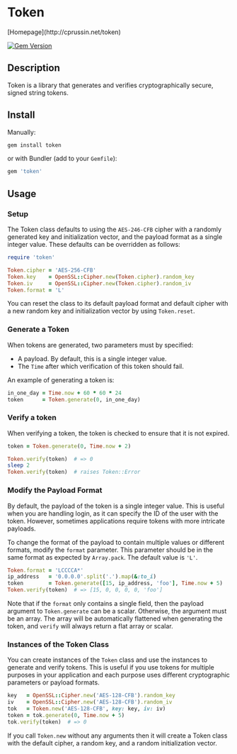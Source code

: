 <h1>Token</h1> [Homepage](http://cprussin.net/token)

[![Gem Version](https://badge.fury.io/rb/token.svg)](http://rubygems.org/gems/token)

## Description

Token is a library that generates and verifies cryptographically secure, signed
string tokens.

## Install

Manually:

```bash
gem install token
```

or with Bundler (add to your `Gemfile`):

```ruby
gem 'token'
```

## Usage

### Setup

The Token class defaults to using the `AES-246-CFB` cipher with a randomly
generated key and initialization vector, and the payload format as a single
integer value.  These defaults can be overridden as follows:

```ruby
require 'token'

Token.cipher = 'AES-256-CFB'
Token.key    = OpenSSL::Cipher.new(Token.cipher).random_key
Token.iv     = OpenSSL::Cipher.new(Token.cipher).random_iv
Token.format = 'L'
```

You can reset the class to its default payload format and default cipher with
a new random key and initialization vector by using `Token.reset`.

### Generate a Token

When tokens are generated, two parameters must by specified:

 * A payload.  By default, this is a single integer value.
 * The `Time` after which verification of this token should fail.

An example of generating a token is:

```ruby
in_one_day = Time.now + 60 * 60 * 24
token      = Token.generate(0, in_one_day)
```

### Verify a token

When verifying a token, the token is checked to ensure that it is not expired.

```ruby
token = Token.generate(0, Time.now + 2)

Token.verify(token)  # => 0
sleep 2
Token.verify(token)  # raises Token::Error
```

### Modify the Payload Format

By default, the payload of the token is a single integer value.  This is useful
when you are handling login, as it can specify the ID of the user with the
token.  However, sometimes applications require tokens with more intricate
payloads.

To change the format of the payload to contain multiple values or different
formats, modify the `format` parameter.  This parameter should be in the same
format as expected by `Array.pack`.  The default value is `'L'`.

```ruby
Token.format = 'LCCCCA*'
ip_address   = '0.0.0.0'.split('.').map(&:to_i)
token        = Token.generate([15, ip_address, 'foo'], Time.now + 5)
Token.verify(token)  # => [15, 0, 0, 0, 0, 'foo']
```

Note that if the `format` only contains a single field, then the payload
argument to `Token.generate` can be a scalar. Otherwise, the argument must be
an array.  The array will be automatically flattened when generating the token,
and `verify` will always return a flat array or scalar.

### Instances of the Token Class

You can create instances of the `Token` class and use the instances to generate
and verify tokens.  This is useful if you use tokens for multiple purposes in
your application and each purpose uses different cryptographic parameters or
payload formats.

```ruby
key   = OpenSSL::Cipher.new('AES-128-CFB').random_key
iv    = OpenSSL::Cipher.new('AES-128-CFB').random_iv
tok   = Token.new('AES-128-CFB', key: key, iv: iv)
token = tok.generate(0, Time.now + 5)
tok.verify(token)  # => 0
```

If you call `Token.new` without any arguments then it will create a Token class
with the default cipher, a random key, and a random initialization vector.
